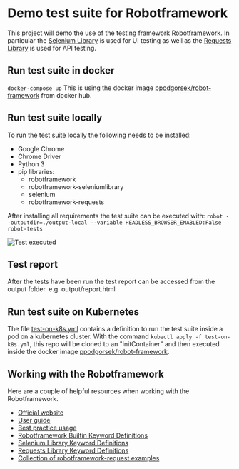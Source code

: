 # Demo test suite for Robotframework
This project will demo the use of the testing framework [Robotframework](https://robotframework.org/). In particular the [Selenium Library](https://pypi.org/project/robotframework-seleniumlibrary/) is used for UI testing as well as the [Requests Library](https://pypi.org/project/robotframework-requests/) is used for API testing.

## Run test suite in docker
`docker-compose up`
This is using the docker image [ppodgorsek/robot-framework](https://hub.docker.com/r/ppodgorsek/robot-framework) from docker hub.

## Run test suite locally
To run the test suite locally the following needs to be installed:
- Google Chrome
- Chrome Driver
- Python 3
- pip libraries:
  - robotframework
  - robotframework-seleniumlibrary
  - selenium
  - robotframework-requests

After installing all requirements the test suite can be executed with:
`robot --outputdir=./output-local --variable HEADLESS_BROWSER_ENABLED:False robot-tests`

![Test executed](../master/test-executed.png)

## Test report
After the tests have been run the test report can be accessed from the output folder. e.g. output/report.html

## Run test suite on Kubernetes
The file [test-on-k8s.yml](../master/test-on-k8s.yml) contains a definition to run the test suite inside a pod on a kubernetes cluster. 
With the command `kubectl apply -f test-on-k8s.yml`, this repo will be cloned to an "initContainer" and then executed inside the docker image [ppodgorsek/robot-framework](https://hub.docker.com/r/ppodgorsek/robot-framework).

## Working with the Robotframework
Here are a couple of helpful resources when working with the Robotframework.
- [Official website](http://robotframework.org/)
- [User guide](http://robotframework.org/robotframework/latest/RobotFrameworkUserGuide.html)
- [Best practice usage](https://github.com/robotframework/HowToWriteGoodTestCases/blob/master/HowToWriteGoodTestCases.rst)
- [Robotframework Builtin Keyword Definitions](http://robotframework.org/robotframework/latest/libraries/BuiltIn.html#Keywords)
- [Selenium Library Keyword Definitions](http://robotframework.org/SeleniumLibrary/SeleniumLibrary.html)
- [Requests Library Keyword Definitions](http://marketsquare.github.io/robotframework-requests/doc/RequestsLibrary.html)
- [Collection of robotframework-request examples](https://github.com/MarketSquare/robotframework-requests/blob/master/atests/testcase.robot)
